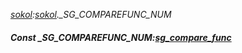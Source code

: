 _[sokol](../../modules/sokol/sokol-module.md):[sokol](../../modules/sokol/sokol-module.md).\_SG\_COMPAREFUNC\_NUM_
##### Const \_SG\_COMPAREFUNC\_NUM:[sg_compare_func](../../modules/sokol/sokol-sg_compare_func.md)

